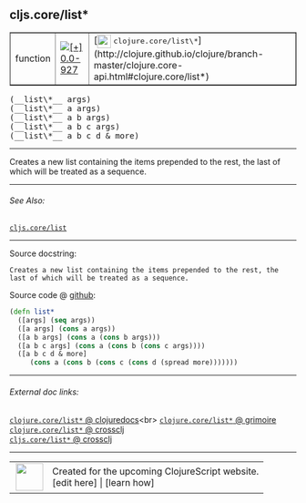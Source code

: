 ## cljs.core/list\*



 <table border="1">
<tr>
<td>function</td>
<td><a href="https://github.com/cljsinfo/cljs-api-docs/tree/0.0-927"><img valign="middle" alt="[+] 0.0-927" title="Added in 0.0-927" src="https://img.shields.io/badge/+-0.0--927-lightgrey.svg"></a> </td>
<td>
[<img height="24px" valign="middle" src="http://i.imgur.com/1GjPKvB.png"> <samp>clojure.core/list\*</samp>](http://clojure.github.io/clojure/branch-master/clojure.core-api.html#clojure.core/list*)
</td>
</tr>
</table>


 <samp>
(__list\*__ args)<br>
</samp>
 <samp>
(__list\*__ a args)<br>
</samp>
 <samp>
(__list\*__ a b args)<br>
</samp>
 <samp>
(__list\*__ a b c args)<br>
</samp>
 <samp>
(__list\*__ a b c d & more)<br>
</samp>

---

Creates a new list containing the items prepended to the rest, the last of which
will be treated as a sequence.

---


###### See Also:

[`cljs.core/list`](cljs.core_list.md)<br>

---


Source docstring:

```
Creates a new list containing the items prepended to the rest, the
last of which will be treated as a sequence.
```


Source code @ [github](https://github.com/clojure/clojurescript/blob/r1503/src/cljs/cljs/core.cljs#L2077-L2085):

```clj
(defn list*
  ([args] (seq args))
  ([a args] (cons a args))
  ([a b args] (cons a (cons b args)))
  ([a b c args] (cons a (cons b (cons c args))))
  ([a b c d & more]
     (cons a (cons b (cons c (cons d (spread more)))))))
```

<!--
Repo - tag - source tree - lines:

 <pre>
clojurescript @ r1503
└── src
    └── cljs
        └── cljs
            └── <ins>[core.cljs:2077-2085](https://github.com/clojure/clojurescript/blob/r1503/src/cljs/cljs/core.cljs#L2077-L2085)</ins>
</pre>

-->

---



###### External doc links:

[`clojure.core/list*` @ clojuredocs](http://clojuredocs.org/clojure.core/list*)<br>
[`clojure.core/list*` @ grimoire](http://conj.io/store/v1/org.clojure/clojure/1.7.0-beta3/clj/clojure.core/list*/)<br>
[`clojure.core/list*` @ crossclj](http://crossclj.info/fun/clojure.core/list*.html)<br>
[`cljs.core/list*` @ crossclj](http://crossclj.info/fun/cljs.core.cljs/list*.html)<br>

---

 <table>
<tr><td>
<img valign="middle" align="right" width="48px" src="http://i.imgur.com/Hi20huC.png">
</td><td>
Created for the upcoming ClojureScript website.<br>
[edit here] | [learn how]
</td></tr></table>

[edit here]:https://github.com/cljsinfo/cljs-api-docs/blob/master/cljsdoc/cljs.core_listSTAR.cljsdoc
[learn how]:https://github.com/cljsinfo/cljs-api-docs/wiki/cljsdoc-files

<!--

This information was too distracting to show to readers, but I'll leave it
commented here since it is helpful to:

- pretty-print the data used to generate this document
- and show how to retrieve that data



The API data for this symbol:

```clj
{:description "Creates a new list containing the items prepended to the rest, the last of which\nwill be treated as a sequence.",
 :ns "cljs.core",
 :name "list*",
 :signature ["[args]"
             "[a args]"
             "[a b args]"
             "[a b c args]"
             "[a b c d & more]"],
 :history [["+" "0.0-927"]],
 :type "function",
 :related ["cljs.core/list"],
 :full-name-encode "cljs.core_listSTAR",
 :source {:code "(defn list*\n  ([args] (seq args))\n  ([a args] (cons a args))\n  ([a b args] (cons a (cons b args)))\n  ([a b c args] (cons a (cons b (cons c args))))\n  ([a b c d & more]\n     (cons a (cons b (cons c (cons d (spread more)))))))",
          :title "Source code",
          :repo "clojurescript",
          :tag "r1503",
          :filename "src/cljs/cljs/core.cljs",
          :lines [2077 2085]},
 :full-name "cljs.core/list*",
 :clj-symbol "clojure.core/list*",
 :docstring "Creates a new list containing the items prepended to the rest, the\nlast of which will be treated as a sequence."}

```

Retrieve the API data for this symbol:

```clj
;; from Clojure REPL
(require '[clojure.edn :as edn])
(-> (slurp "https://raw.githubusercontent.com/cljsinfo/cljs-api-docs/catalog/cljs-api.edn")
    (edn/read-string)
    (get-in [:symbols "cljs.core/list*"]))
```

-->
